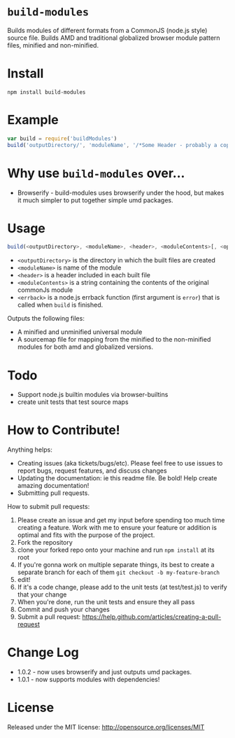 `build-modules`
============

Builds modules of different formats from a CommonJS (node.js style) source file. Builds AMD and traditional globalized browser module pattern files, minified and non-minified.

Install
=======

```
npm install build-modules
```

Example
=====

```javascript
var build = require('buildModules')
build('outputDirectory/', 'moduleName', '/*Some Header - probably a copywrite*/', moduleContents)
```

Why use `build-modules` over...
===========================
* Browserify - build-modules uses browserify under the hood, but makes it much simpler to put together simple umd packages.

Usage
====

```javascript
build(<outputDirectory>, <moduleName>, <header>, <moduleContents>[, <options>], <errback>)
```

* `<outputDirectory>` is the directory in which the built files are created
* `<moduleName>` is name of the module
* `<header>` is a header included in each built file
* `<moduleContents>` is a string containing the contents of the original commonJs module
* `<errback>` is a node.js errback function (first argument is `error`) that is called when `build` is finished.

Outputs the following files:

* A minified and unminified universal module
* A sourcemap file for mapping from the minified to the non-minified modules for both amd and globalized versions.

Todo
====

* Support node.js builtin modules via browser-builtins
* create unit tests that test source maps

How to Contribute!
============

Anything helps:

* Creating issues (aka tickets/bugs/etc). Please feel free to use issues to report bugs, request features, and discuss changes
* Updating the documentation: ie this readme file. Be bold! Help create amazing documentation!
* Submitting pull requests.

How to submit pull requests:

1. Please create an issue and get my input before spending too much time creating a feature. Work with me to ensure your feature or addition is optimal and fits with the purpose of the project.
2. Fork the repository
3. clone your forked repo onto your machine and run `npm install` at its root
4. If you're gonna work on multiple separate things, its best to create a separate branch for each of them
   `git checkout -b my-feature-branch`
5. edit!
6. If it's a code change, please add to the unit tests (at test/test.js) to verify that your change
7. When you're done, run the unit tests and ensure they all pass
8. Commit and push your changes
9. Submit a pull request: https://help.github.com/articles/creating-a-pull-request

Change Log
==========

* 1.0.2 - now uses browserify and just outputs umd packages.
* 1.0.1 - now supports modules with dependencies!

License
=======
Released under the MIT license: http://opensource.org/licenses/MIT